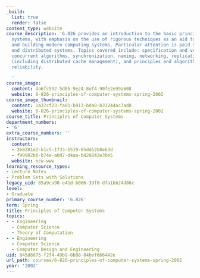 ```yaml
---
_build:
  list: true
  render: false
content_type: website
course_description: '6.826 provides an introduction to the basic principles of computer
  systems, with emphasis on the use of rigorous techniques as an aid to understanding
  and building modern computing systems. Particular attention is paid to concurrent
  and distributed systems. Topics covered include: specification and verification,
  concurrent algorithms, synchronization, naming, networking, replication techniques
  (including distributed cache management), and principles and algorithms for achieving
  reliability.

  '
course_image:
  content: da6fc592-5d05-9e24-8ef4-90fe2e99a608
  website: 6-826-principles-of-computer-systems-spring-2002
course_image_thumbnail:
  content: 1a37cf23-fa01-b913-bda0-b33244ac7ad0
  website: 6-826-principles-of-computer-systems-spring-2002
course_title: Principles of Computer Systems
department_numbers:
- '6'
extra_course_numbers: ''
instructors:
  content:
  - 2b8281e2-b1c5-1733-b519-05dd52b8eb3d
  - f99982b0-b74a-a0d7-d4aa-b428842e3be5
  website: ocw-www
learning_resource_types:
- Lecture Notes
- Problem Sets with Solutions
legacy_uid: 85a9ca90-e41d-b006-39f0-dfa1bb24d86c
level:
- Graduate
primary_course_number: '6.826'
term: Spring
title: Principles of Computer Systems
topics:
- - Engineering
  - Computer Science
  - Theory of Computation
- - Engineering
  - Computer Science
  - Computer Design and Engineering
uid: 845d8d75-f2f4-49b9-8b08-04bef666442e
url_path: courses/6-826-principles-of-computer-systems-spring-2002
year: '2002'
---
```

